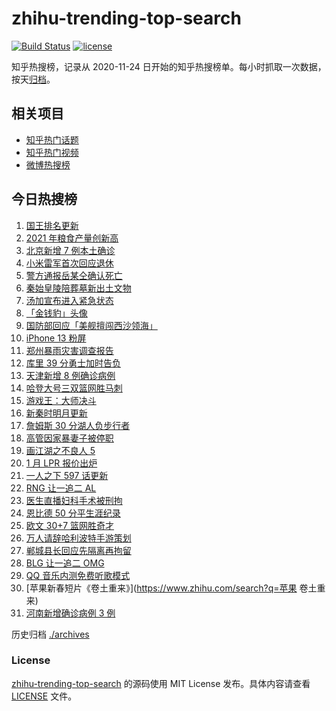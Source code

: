 # zhihu-trending-top-search

[![Build Status](https://github.com/justjavac/zhihu-trending-top-search/workflows/ci/badge.svg?branch=main)](https://github.com/justjavac/zhihu-trending-top-search/actions)
[![license](https://img.shields.io/github/license/justjavac/zhihu-trending-top-search)](https://github.com/justjavac/zhihu-trending-top-search/blob/main/LICENSE)

知乎热搜榜，记录从 2020-11-24 日开始的知乎热搜榜单。每小时抓取一次数据，按天[归档](./archives)。

## 相关项目

- [知乎热门话题](https://github.com/justjavac/zhihu-trending-hot-questions)
- [知乎热门视频](https://github.com/justjavac/zhihu-trending-hot-video)
- [微博热搜榜](https://github.com/justjavac/weibo-trending-hot-search)

## 今日热搜榜

<!-- BEGIN -->
<!-- 最后更新时间 Sat Jan 22 2022 15:08:19 GMT+0800 (China Standard Time) -->

1. [国王排名更新](https://www.zhihu.com/search?q=国王排名)
1. [2021 年粮食产量创新高](https://www.zhihu.com/search?q=2021粮食产量)
1. [北京新增 7 例本土确诊](https://www.zhihu.com/search?q=北京疫情)
1. [小米雷军首次回应退休](https://www.zhihu.com/search?q=雷军退休)
1. [警方通报岳某仝确认死亡](https://www.zhihu.com/search?q=警方通报打工寻子)
1. [秦始皇陵陪葬墓新出土文物](https://www.zhihu.com/search?q=秦始皇陵)
1. [汤加宣布进入紧急状态](https://www.zhihu.com/search?q=汤加)
1. [「金钱豹」头像](https://www.zhihu.com/search?q=金钱豹头像)
1. [国防部回应「美舰擅闯西沙领海」](https://www.zhihu.com/search?q=国防部回应)
1. [iPhone 13 粉屏](https://www.zhihu.com/search?q=iPhone13粉屏)
1. [郑州暴雨灾害调查报告](https://www.zhihu.com/search?q=郑州720特大暴雨)
1. [库里 39 分勇士加时告负](https://www.zhihu.com/search?q=勇士)
1. [天津新增 8 例确诊病例](https://www.zhihu.com/search?q=天津疫情)
1. [哈登大号三双篮网胜马刺](https://www.zhihu.com/search?q=篮网)
1. [游戏王：大师决斗](https://www.zhihu.com/search?q=游戏王)
1. [新秦时明月更新](https://www.zhihu.com/search?q=新秦时明月)
1. [詹姆斯 30 分湖人负步行者](https://www.zhihu.com/search?q=湖人)
1. [高管因家暴妻子被停职](https://www.zhihu.com/search?q=高管家暴)
1. [画江湖之不良人 5](https://www.zhihu.com/search?q=不良人)
1. [1 月 LPR 报价出炉](https://www.zhihu.com/search?q=LPR)
1. [一人之下 597 话更新](https://www.zhihu.com/search?q=一人之下)
1. [RNG 让一追二 AL](https://www.zhihu.com/search?q=rng)
1. [医生直播妇科手术被刑拘](https://www.zhihu.com/search?q=医生直播妇科手术)
1. [恩比德 50 分平生涯纪录](https://www.zhihu.com/search?q=恩比德)
1. [欧文 30+7 篮网胜奇才](https://www.zhihu.com/search?q=篮网)
1. [万人请辞哈利波特手游策划](https://www.zhihu.com/search?q=请辞哈利波特策划)
1. [郸城县长回应先隔离再拘留](https://www.zhihu.com/search?q=河南周口返乡)
1. [BLG 让一追二 OMG](https://www.zhihu.com/search?q=blg)
1. [QQ 音乐内测免费听歌模式](https://www.zhihu.com/search?q=QQ音乐免费听歌)
1. [苹果新春短片《卷土重来》](https://www.zhihu.com/search?q=苹果 卷土重来)
1. [河南新增确诊病例 3 例](https://www.zhihu.com/search?q=河南疫情)

<!-- END -->

历史归档 [./archives](./archives)

### License

[zhihu-trending-top-search](https://github.com/justjavac/zhihu-trending-top-search)
的源码使用 MIT License 发布。具体内容请查看 [LICENSE](./LICENSE) 文件。
